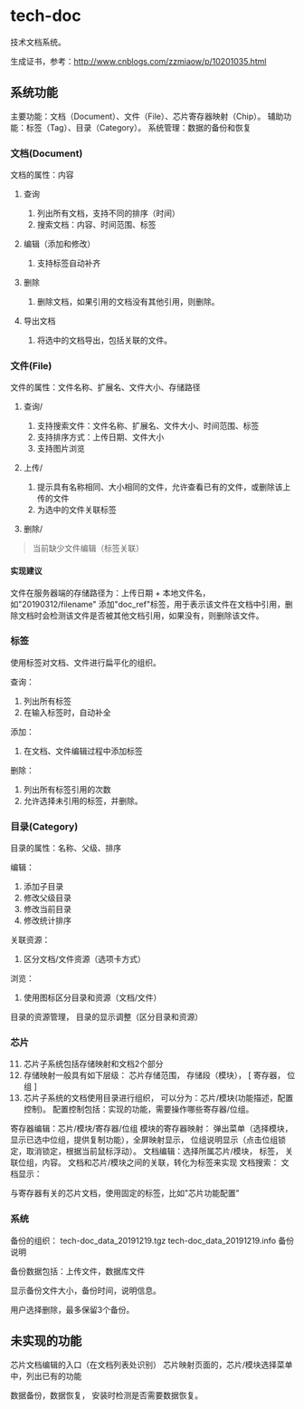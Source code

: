 # tech-doc
技术文档系统。

生成证书，参考：http://www.cnblogs.com/zzmiaow/p/10201035.html

## 系统功能
主要功能：文档（Document）、文件（File）、芯片寄存器映射（Chip）。 
辅助功能：标签（Tag）、目录（Category）。
系统管理：数据的备份和恢复

### 文档(Document)
文档的属性：内容

1. 查询
    1. 列出所有文档，支持不同的排序（时间）
    2. 搜索文档：内容、时间范围、标签

2. 编辑（添加和修改）
    1. 支持标签自动补齐

3. 删除
    1. 删除文档，如果引用的文档没有其他引用，则删除。

4. 导出文档
    1. 将选中的文档导出，包括关联的文件。


### 文件(File)
文件的属性：文件名称、扩展名、文件大小、存储路径

1. 查询/
    1. 支持搜索文件：文件名称、扩展名、文件大小、时间范围、标签
    2. 支持排序方式：上传日期、文件大小
    3. 支持图片浏览

2. 上传/
    1. 提示具有名称相同、大小相同的文件，允许查看已有的文件，或删除该上传的文件
    2. 为选中的文件关联标签

3. 删除/

> 当前缺少文件编辑（标签关联）

#### 实现建议
文件在服务器端的存储路径为：上传日期 + 本地文件名， 如"20190312/filename"
添加"doc_ref"标签，用于表示该文件在文档中引用，删除文档时会检测该文件是否被其他文档引用，如果没有，则删除该文件。


### 标签
使用标签对文档、文件进行扁平化的组织。

查询：
1. 列出所有标签
2. 在输入标签时，自动补全

添加：
1. 在文档、文件编辑过程中添加标签

删除：
1. 列出所有标签引用的次数
2. 允许选择未引用的标签，并删除。


### 目录(Category)
目录的属性：名称、父级、排序

编辑：
1. 添加子目录
2. 修改父级目录
3. 修改当前目录
4. 修改统计排序

关联资源：
1. 区分文档/文件资源（选项卡方式）

浏览：
1. 使用图标区分目录和资源（文档/文件）

目录的资源管理， 目录的显示调整（区分目录和资源）



### 芯片
11. 芯片子系统包括存储映射和文档2个部分
12. 存储映射一般具有如下层级： 芯片存储范围， 存储段（模块）， [ 寄存器， 位组 ] 
13. 芯片子系统的文档使用目录进行组织， 可以分为：芯片/模块(功能描述，配置控制)。
配置控制包括：实现的功能，需要操作哪些寄存器/位组。

寄存器编辑：芯片/模块/寄存器/位组
模块的寄存器映射： 弹出菜单（选择模块，显示已选中位组，提供复制功能），全屏映射显示， 位组说明显示（点击位组锁定，取消锁定，根据当前鼠标浮动）。
文档编辑：选择所属芯片/模块， 标签， 关联位组，内容。
         文档和芯片/模块之间的关联，转化为标签来实现
文档搜索：
文档显示：

与寄存器有关的芯片文档，使用固定的标签，比如"芯片功能配置"


### 系统

备份的组织：
tech-doc_data_20191219.tgz
tech-doc_data_20191219.info   备份说明

备份数据包括：上传文件，数据库文件

显示备份文件大小，备份时间，说明信息。

用户选择删除，最多保留3个备份。


## 未实现的功能
芯片文档编辑的入口（在文档列表处识别）
芯片映射页面的，芯片/模块选择菜单中，列出已有的功能

数据备份，数据恢复， 安装时检测是否需要数据恢复。

